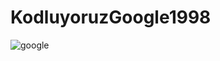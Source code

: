 # KodluyoruzGoogle1998

<img src="https://imgyukle.com/f/2022/06/02/VRYyGe.png" alt="google" /> </a> 
